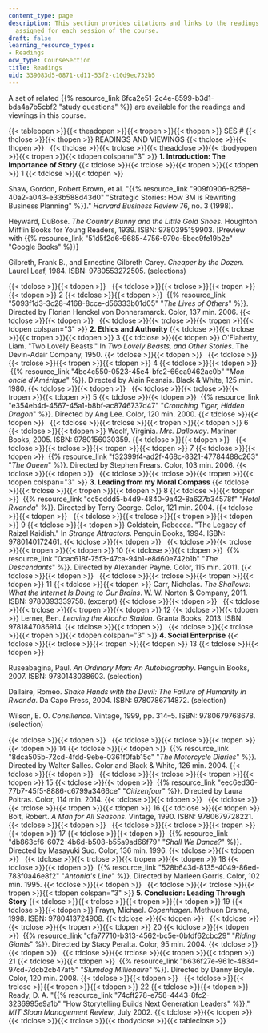 ```yaml
---
content_type: page
description: This section provides citations and links to the readings and viewings
  assigned for each session of the course.
draft: false
learning_resource_types:
- Readings
ocw_type: CourseSection
title: Readings
uid: 339083d5-0871-cd11-53f2-c10d9ec732b5
---
```

A set of related {{% resource_link 6fca2e51-2c4e-8599-b3d1-bda4a7b5cbf2 "study questions" %}} are available for the readings and viewings in this course. 

{{< tableopen >}}{{< theadopen >}}{{< tropen >}}{{< thopen >}}
SES #
{{< thclose >}}{{< thopen >}}
READINGS AND VIEWINGS
{{< thclose >}}{{< thopen >}}
 
{{< thclose >}}{{< trclose >}}{{< theadclose >}}{{< tbodyopen >}}{{< tropen >}}{{< tdopen colspan="3" >}}
**1\. Introduction: The Importance of Story**
{{< tdclose >}}{{< trclose >}}{{< tropen >}}{{< tdopen >}}
1
{{< tdclose >}}{{< tdopen >}}

Shaw, Gordon, Robert Brown, et al. "{{% resource_link "909f0906-8258-40a2-a043-e33b588d43d0" "Strategic Stories: How 3M is Rewriting Business Planning" %}}." *Harvard Business Review* 76, no. 3 (1998).

Heyward, DuBose. *The Country Bunny and the Little Gold Shoes*. Houghton Mifflin Books for Young Readers, 1939. ISBN: 9780395159903. \[Preview with {{% resource_link "51d5f2d6-9685-4756-979c-5bec9fe19b2e" "Google Books" %}}\]

Gilbreth, Frank B., and Ernestine Gilbreth Carey. *Cheaper by the Dozen*. Laurel Leaf, 1984. ISBN: 9780553272505. (selections)

{{< tdclose >}}{{< tdopen >}}
 
{{< tdclose >}}{{< trclose >}}{{< tropen >}}{{< tdopen >}}
2
{{< tdclose >}}{{< tdopen >}}
 {{% resource_link "5093f1d3-3c28-4168-8cce-d56333b01d05" "*The Lives of Others*" %}}. Directed by Florian Henckel von Donnersmarck. Color, 137 min. 2006.
{{< tdclose >}}{{< tdopen >}}
 
{{< tdclose >}}{{< trclose >}}{{< tropen >}}{{< tdopen colspan="3" >}}
**2\. Ethics and Authority**
{{< tdclose >}}{{< trclose >}}{{< tropen >}}{{< tdopen >}}
3
{{< tdclose >}}{{< tdopen >}}
O'Flaherty, Liam. "Two Lovely Beasts." In *Two Lovely Beasts, and Other Stories*. The Devin-Adair Company, 1950.
{{< tdclose >}}{{< tdopen >}}
 
{{< tdclose >}}{{< trclose >}}{{< tropen >}}{{< tdopen >}}
4
{{< tdclose >}}{{< tdopen >}}
 {{% resource_link "4bc4c550-0523-45e4-bfc2-66ea9462ac0b" "*Mon oncle d'Amérique*" %}}. Directed by Alain Resnais. Black & White, 125 min. 1980.
{{< tdclose >}}{{< tdopen >}}
 
{{< tdclose >}}{{< trclose >}}{{< tropen >}}{{< tdopen >}}
5
{{< tdclose >}}{{< tdopen >}}
 {{% resource_link "e354eb4d-4567-45a1-b8bf-ac8746737d47" "*Crouching Tiger, Hidden Dragon*" %}}. Directed by Ang Lee. Color, 120 min. 2000.
{{< tdclose >}}{{< tdopen >}}
 
{{< tdclose >}}{{< trclose >}}{{< tropen >}}{{< tdopen >}}
6
{{< tdclose >}}{{< tdopen >}}
Woolf, Virginia. *Mrs. Dalloway*. Mariner Books, 2005. ISBN: 9780156030359.
{{< tdclose >}}{{< tdopen >}}
 
{{< tdclose >}}{{< trclose >}}{{< tropen >}}{{< tdopen >}}
7
{{< tdclose >}}{{< tdopen >}}
 {{% resource_link "f32399f4-ad2f-468c-8321-47784488c263" "*The Queen*" %}}. Directed by Stephen Frears. Color, 103 min. 2006.
{{< tdclose >}}{{< tdopen >}}
 
{{< tdclose >}}{{< trclose >}}{{< tropen >}}{{< tdopen colspan="3" >}}
**3\. Leading from my Moral Compass**
{{< tdclose >}}{{< trclose >}}{{< tropen >}}{{< tdopen >}}
8
{{< tdclose >}}{{< tdopen >}}
 {{% resource_link "cc5cddd5-b4d9-4840-9a42-8a627b34578f" "*Hotel Rwanda*" %}}. Directed by Terry George. Color, 121 min. 2004.
{{< tdclose >}}{{< tdopen >}}
 
{{< tdclose >}}{{< trclose >}}{{< tropen >}}{{< tdopen >}}
9
{{< tdclose >}}{{< tdopen >}}
Goldstein, Rebecca. "The Legacy of Raizel Kaidish." In *Strange Attractors*. Penguin Books, 1994. ISBN: 9780140172461.
{{< tdclose >}}{{< tdopen >}}
 
{{< tdclose >}}{{< trclose >}}{{< tropen >}}{{< tdopen >}}
10
{{< tdclose >}}{{< tdopen >}}
 {{% resource_link "0cac618f-75f3-47ca-94b1-e8d60e742b1b" "*The Descendants*" %}}. Directed by Alexander Payne. Color, 115 min. 2011.
{{< tdclose >}}{{< tdopen >}}
 
{{< tdclose >}}{{< trclose >}}{{< tropen >}}{{< tdopen >}}
11
{{< tdclose >}}{{< tdopen >}}
Carr, Nicholas. *The Shallows: What the Internet Is Doing to Our Brains*. W. W. Norton & Company, 2011. ISBN: 9780393339758. (excerpt)
{{< tdclose >}}{{< tdopen >}}
 
{{< tdclose >}}{{< trclose >}}{{< tropen >}}{{< tdopen >}}
12
{{< tdclose >}}{{< tdopen >}}
Lerner, Ben. *Leaving the Atocha Station*. Granta Books, 2013. ISBN: 9781847086914.
{{< tdclose >}}{{< tdopen >}}
 
{{< tdclose >}}{{< trclose >}}{{< tropen >}}{{< tdopen colspan="3" >}}
**4\. Social Enterprise**
{{< tdclose >}}{{< trclose >}}{{< tropen >}}{{< tdopen >}}
13
{{< tdclose >}}{{< tdopen >}}

Ruseabagina, Paul. *An Ordinary Man: An Autobiography*. Penguin Books, 2007. ISBN: 9780143038603. (selection)

Dallaire, Romeo. *Shake Hands with the Devil: The Failure of Humanity in Rwanda*. Da Capo Press, 2004. ISBN: 9780786714872. (selection)

Wilson, E. O. *Consilience*. Vintage, 1999, pp. 314–5. ISBN: 9780679768678. (selection)

{{< tdclose >}}{{< tdopen >}}
 
{{< tdclose >}}{{< trclose >}}{{< tropen >}}{{< tdopen >}}
14
{{< tdclose >}}{{< tdopen >}}
 {{% resource_link "8dca505b-72cd-4fdd-9ebe-0361f0fab15c" "*The Motorcycle Diaries*" %}}. Directed by Walter Salles. Color and Black & White, 126 min. 2004.
{{< tdclose >}}{{< tdopen >}}
 
{{< tdclose >}}{{< trclose >}}{{< tropen >}}{{< tdopen >}}
15
{{< tdclose >}}{{< tdopen >}}
 {{% resource_link "eec6ed36-77b7-45f5-8886-c6799a3466ce" "*Citizenfour*" %}}. Directed by Laura Poitras. Color, 114 min. 2014.
{{< tdclose >}}{{< tdopen >}}
 
{{< tdclose >}}{{< trclose >}}{{< tropen >}}{{< tdopen >}}
16
{{< tdclose >}}{{< tdopen >}}
Bolt, Robert. *A Man for All Seasons*. Vintage, 1990. ISBN: 9780679728221.
{{< tdclose >}}{{< tdopen >}}
 
{{< tdclose >}}{{< trclose >}}{{< tropen >}}{{< tdopen >}}
17
{{< tdclose >}}{{< tdopen >}}
 {{% resource_link "db863cf6-6072-4b6d-b508-b55a9ad66f79" "*Shall We Dance?*" %}}. Directed by Masayuki Suo. Color, 136 min. 1996.
{{< tdclose >}}{{< tdopen >}}
 
{{< tdclose >}}{{< trclose >}}{{< tropen >}}{{< tdopen >}}
18
{{< tdclose >}}{{< tdopen >}}
 {{% resource_link "528b643d-8135-4049-86ed-783f0a46e8f2" "*Antonia's Line*" %}}. Directed by Marleen Gorris. Color, 102 min. 1995.
{{< tdclose >}}{{< tdopen >}}
 
{{< tdclose >}}{{< trclose >}}{{< tropen >}}{{< tdopen colspan="3" >}}
**5\. Conclusion: Leading Through Story**
{{< tdclose >}}{{< trclose >}}{{< tropen >}}{{< tdopen >}}
19
{{< tdclose >}}{{< tdopen >}}
Frayn, Michael. *Copenhagen*. Methuen Drama, 1998. ISBN: 9780413724908.
{{< tdclose >}}{{< tdopen >}}
 
{{< tdclose >}}{{< trclose >}}{{< tropen >}}{{< tdopen >}}
20
{{< tdclose >}}{{< tdopen >}}
 {{% resource_link "cfa77710-b313-4562-bc5e-0bfdf62cbc29" "*Riding Giants*" %}}. Directed by Stacy Peralta. Color, 95 min. 2004.
{{< tdclose >}}{{< tdopen >}}
 
{{< tdclose >}}{{< trclose >}}{{< tropen >}}{{< tdopen >}}
21
{{< tdclose >}}{{< tdopen >}}
 {{% resource_link "b636f27e-961c-4834-97cd-7dcb2cb47af5" "*Slumdog Millionaire*" %}}. Directed by Danny Boyle. Color, 120 min. 2008.
{{< tdclose >}}{{< tdopen >}}
 
{{< tdclose >}}{{< trclose >}}{{< tropen >}}{{< tdopen >}}
22
{{< tdclose >}}{{< tdopen >}}
Ready, D. A. "{{% resource_link "74cff278-e758-4443-8fc2-3236995e9a1b" "How Storytelling Builds Next Generation Leaders" %}}." *MIT Sloan Management Review*, July 2002.
{{< tdclose >}}{{< tdopen >}}
 
{{< tdclose >}}{{< trclose >}}{{< tbodyclose >}}{{< tableclose >}}